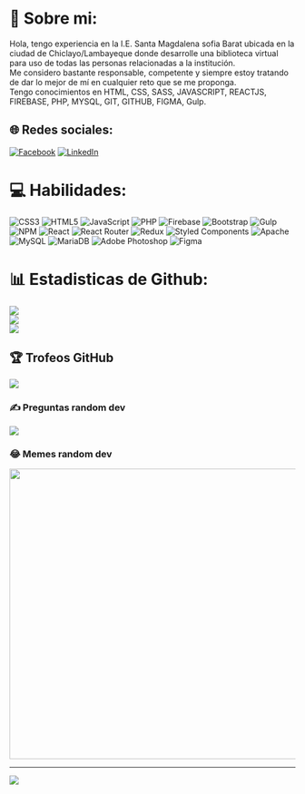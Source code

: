 # 💫 Sobre mi:
Hola, tengo experiencia en la I.E. Santa Magdalena sofia Barat ubicada en la ciudad de Chiclayo/Lambayeque donde desarrolle una biblioteca virtual para uso de todas las personas relacionadas a la institución.<br>Me considero bastante responsable, competente y siempre estoy tratando de dar lo mejor de mí en cualquier reto que se me proponga.<br>Tengo conocimientos en HTML, CSS, SASS, JAVASCRIPT, REACTJS, FIREBASE, PHP, MYSQL, GIT, GITHUB, FIGMA, Gulp.


## 🌐 Redes sociales:
[![Facebook](https://img.shields.io/badge/Facebook-%231877F2.svg?logo=Facebook&logoColor=white)](https://www.facebook.com/profile.php?id=100014829556063) [![LinkedIn](https://img.shields.io/badge/LinkedIn-%230077B5.svg?logo=linkedin&logoColor=white)](https://linkedin.com/in/anthonyserquen/) 

# 💻 Habilidades:
![CSS3](https://img.shields.io/badge/css3-%231572B6.svg?style=for-the-badge&logo=css3&logoColor=white) ![HTML5](https://img.shields.io/badge/html5-%23E34F26.svg?style=for-the-badge&logo=html5&logoColor=white) ![JavaScript](https://img.shields.io/badge/javascript-%23323330.svg?style=for-the-badge&logo=javascript&logoColor=%23F7DF1E) ![PHP](https://img.shields.io/badge/php-%23777BB4.svg?style=for-the-badge&logo=php&logoColor=white) ![Firebase](https://img.shields.io/badge/firebase-%23039BE5.svg?style=for-the-badge&logo=firebase) ![Bootstrap](https://img.shields.io/badge/bootstrap-%23563D7C.svg?style=for-the-badge&logo=bootstrap&logoColor=white) ![Gulp](https://img.shields.io/badge/GULP-%23CF4647.svg?style=for-the-badge&logo=gulp&logoColor=white) ![NPM](https://img.shields.io/badge/NPM-%23000000.svg?style=for-the-badge&logo=npm&logoColor=white) ![React](https://img.shields.io/badge/react-%2320232a.svg?style=for-the-badge&logo=react&logoColor=%2361DAFB) ![React Router](https://img.shields.io/badge/React_Router-CA4245?style=for-the-badge&logo=react-router&logoColor=white) ![Redux](https://img.shields.io/badge/redux-%23593d88.svg?style=for-the-badge&logo=redux&logoColor=white) ![Styled Components](https://img.shields.io/badge/styled--components-DB7093?style=for-the-badge&logo=styled-components&logoColor=white) ![Apache](https://img.shields.io/badge/apache-%23D42029.svg?style=for-the-badge&logo=apache&logoColor=white) ![MySQL](https://img.shields.io/badge/mysql-%2300f.svg?style=for-the-badge&logo=mysql&logoColor=white) ![MariaDB](https://img.shields.io/badge/MariaDB-003545?style=for-the-badge&logo=mariadb&logoColor=white) ![Adobe Photoshop](https://img.shields.io/badge/adobephotoshop-%2331A8FF.svg?style=for-the-badge&logo=adobephotoshop&logoColor=white) 	![Figma](https://img.shields.io/badge/figma-%23F24E1E.svg?style=for-the-badge&logo=figma&logoColor=white)
# 📊 Estadisticas de Github:
![](https://github-readme-stats.vercel.app/api?username=AvisSHACk&theme=dark&hide_border=false&include_all_commits=false&count_private=false)<br/>
![](https://github-readme-streak-stats.herokuapp.com/?user=AvisSHACk&theme=dark&hide_border=false)<br/>
![](https://github-readme-stats.vercel.app/api/top-langs/?username=AvisSHACk&theme=dark&hide_border=false&include_all_commits=false&count_private=false&layout=compact)

## 🏆 Trofeos GitHub
![](https://github-profile-trophy.vercel.app/?username=AvisSHACk&theme=onedark&no-frame=false&no-bg=true&margin-w=4)

### ✍️ Preguntas random dev
![](https://quotes-github-readme.vercel.app/api?type=horizontal&theme=dark)

### 😂 Memes random dev
<img src="https://random-memer.herokuapp.com/" width="512px"/>

---
[![](https://visitcount.itsvg.in/api?id=AvisSHACk&icon=7&color=12)](https://visitcount.itsvg.in)

<!-- Proudly created with GPRM ( https://gprm.itsvg.in ) -->
